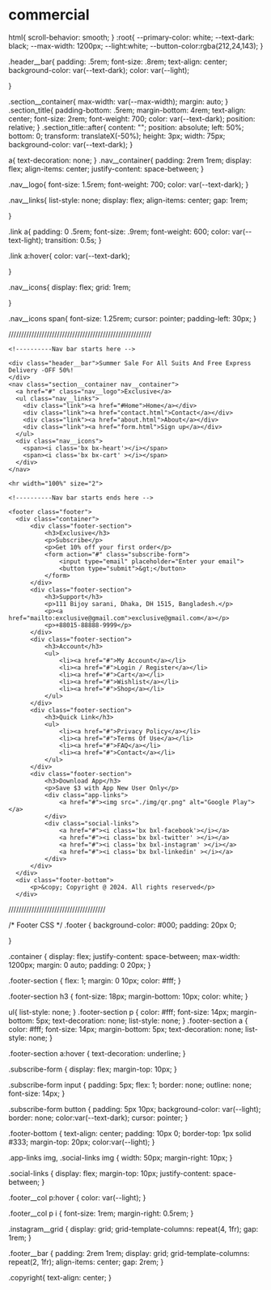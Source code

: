 # commercial









html{
    scroll-behavior: smooth;
}
:root{
    --primary-color: white;
    --text-dark: black;
    --max-width: 1200px;
    --light:white;
    --button-color:rgba(212,24,143);
}

.header__bar{
    padding: .5rem;
    font-size: .8rem;
    text-align: center;
    background-color: var(--text-dark);
    color: var(--light);

}

.section__container{
    max-width: var(--max-width);
    margin: auto;
}
.section_title{
    padding-bottom: .5rem;
    margin-bottom: 4rem;
    text-align: center;
    font-size: 2rem;
    font-weight: 700;
    color: var(--text-dark);
    position: relative;
}
.section_title::after{
    content: "";
    position: absolute;
    left: 50%;
    bottom: 0;
    transform: translateX(-50%);
    height: 3px;
    width: 75px;
    background-color: var(--text-dark);
}

a{
    text-decoration: none;
}
.nav__container{
    padding: 2rem 1rem;
    display: flex;
    align-items: center;
    justify-content: space-between;
}

.nav__logo{
    font-size: 1.5rem;
    font-weight: 700;
    color: var(--text-dark);
}

.nav__links{
    list-style: none;
    display: flex;
    align-items: center;
    gap: 1rem;

}

.link a{
    padding: 0 .5rem;
    font-size: .9rem;
    font-weight: 600;
    color: var(--text-light);
    transition: 0.5s;
}

.link a:hover{
    color: var(--text-dark);

}

.nav__icons{
    display: flex;
    grid: 1rem;

}

.nav__icons span{
    font-size: 1.25rem;
    cursor: pointer;
    padding-left: 30px;
}










////////////////////////////////////////////////////////


    <!----------Nav bar starts here -->

    <div class="header__bar">Summer Sale For All Suits And Free Express Delivery -OFF 50%!
    </div>
    <nav class="section__container nav__container">
      <a href="#" class="nav__logo">Exclusive</a>
      <ul class="nav__links">
        <div class="link"><a href="#Home">Home</a></div>
        <div class="link"><a href="contact.html">Contact</a></div>
        <div class="link"><a href="about.html">About</a></div>
        <div class="link"><a href="form.html">Sign up</a></div>
      </ul>
      <div class="nav__icons">
        <span><i class='bx bx-heart'></i></span>
        <span><i class='bx bx-cart' ></i></span>
      </div>
    </nav>
    
    <hr width="100%" size="2">
    
    <!----------Nav bar starts ends here -->

    <footer class="footer">
      <div class="container">
          <div class="footer-section">
              <h3>Exclusive</h3>
              <p>Subscribe</p>
              <p>Get 10% off your first order</p>
              <form action="#" class="subscribe-form">
                  <input type="email" placeholder="Enter your email">
                  <button type="submit">&gt;</button>
              </form>
          </div>
          <div class="footer-section">
              <h3>Support</h3>
              <p>111 Bijoy sarani, Dhaka, DH 1515, Bangladesh.</p>
              <p><a href="mailto:exclusive@gmail.com">exclusive@gmail.com</a></p>
              <p>+88015-88888-9999</p>
          </div>
          <div class="footer-section">
              <h3>Account</h3>
              <ul>
                  <li><a href="#">My Account</a></li>
                  <li><a href="#">Login / Register</a></li>
                  <li><a href="#">Cart</a></li>
                  <li><a href="#">Wishlist</a></li>
                  <li><a href="#">Shop</a></li>
              </ul>
          </div>
          <div class="footer-section">
              <h3>Quick Link</h3>
              <ul>
                  <li><a href="#">Privacy Policy</a></li>
                  <li><a href="#">Terms Of Use</a></li>
                  <li><a href="#">FAQ</a></li>
                  <li><a href="#">Contact</a></li>
              </ul>
          </div>
          <div class="footer-section">
              <h3>Download App</h3>
              <p>Save $3 with App New User Only</p>
              <div class="app-links">
                  <a href="#"><img src="./img/qr.png" alt="Google Play"></a>
              </div>
              <div class="social-links">
                  <a href="#"><i class='bx bxl-facebook'></i></a>
                  <a href="#"><i class='bx bxl-twitter' ></i></a>
                  <a href="#"><i class='bx bxl-instagram' ></i></a>
                  <a href="#"><i class='bx bxl-linkedin' ></i></a>
              </div>
          </div>
      </div>
      <div class="footer-bottom">
          <p>&copy; Copyright @ 2024. All rights reserved</p>
      </div>
  </footer>


//////////////////////////////////////



/* Footer CSS */
.footer {
    background-color: #000;
    padding: 20px 0;
   
}

.container {
    display: flex;
    justify-content: space-between;
    max-width: 1200px;
    margin: 0 auto;
    padding: 0 20px;
}

.footer-section {
    flex: 1;
    margin: 0 10px;
    color: #fff;
}

.footer-section h3 {
    font-size: 18px;
    margin-bottom: 10px;
    color: white;
}

ul{
    list-style: none;
}
.footer-section p  {
    color: #fff;
    font-size: 14px;
    margin-bottom: 5px;
    text-decoration: none;
    list-style: none;
}
.footer-section a {
    color: #fff;
    font-size: 14px;
    margin-bottom: 5px;
    text-decoration: none;
    list-style: none;
}

.footer-section a:hover {
    text-decoration: underline;
}

.subscribe-form {
    display: flex;
    margin-top: 10px;
}

.subscribe-form input {
    padding: 5px;
    flex: 1;
    border: none;
    outline: none;
    font-size: 14px;
}

.subscribe-form button {
    padding: 5px 10px;
    background-color: var(--light);
    border: none;
    color:var(--text-dark);
    cursor: pointer;
}

.footer-bottom {
    text-align: center;
    padding: 10px 0;
    border-top: 1px solid #333;
    margin-top: 20px;
    color:var(--light);
}

.app-links img, .social-links img {
    width: 50px;
    margin-right: 10px;
}

.social-links {
    display: flex;
    margin-top: 10px;
    justify-content: space-between;
}

  .footer__col p:hover {
    color:  var(--light);
  }
  
  .footer__col p i {
    font-size: 1rem;
    margin-right: 0.5rem;
  }
  
  .instagram__grid {
    display: grid;
    grid-template-columns: repeat(4, 1fr);
    gap: 1rem;
  }
  
  .footer__bar {
    padding: 2rem 1rem;
    display: grid;
    grid-template-columns: repeat(2, 1fr);
    align-items: center;
    gap: 2rem;
  }
  
.copyright{
    text-align: center;
}

